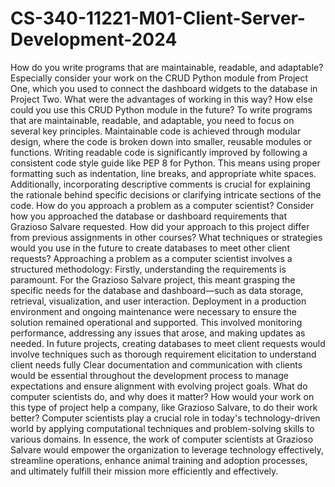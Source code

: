 # CS-340-11221-M01-Client-Server-Development-2024
How do you write programs that are maintainable, readable, and adaptable? Especially consider your work on the CRUD Python module from Project One, which you used to connect the dashboard widgets to the database in Project Two. 
What were the advantages of working in this way? How else could you use this CRUD Python module in the future?
To write programs that are maintainable, readable, and adaptable, you need to focus on several key principles. 
Maintainable code is achieved through modular design, where the code is broken down into smaller, reusable modules or functions. 
Writing readable code is significantly improved by following a consistent code style guide like PEP 8 for Python. This means using proper formatting such as indentation, line breaks, and appropriate white spaces. 
Additionally, incorporating descriptive comments is crucial for explaining the rationale behind specific decisions or clarifying intricate sections of the code.
How do you approach a problem as a computer scientist? Consider how you approached the database or dashboard requirements that Grazioso Salvare requested. 
How did your approach to this project differ from previous assignments in other courses? What techniques or strategies would you use in the future to create databases to meet other client requests?
Approaching a problem as a computer scientist involves a structured methodology:
Firstly, understanding the requirements is paramount. For the Grazioso Salvare project, this meant grasping the specific needs for the database and dashboard—such as data storage, retrieval, visualization, and user interaction.
Deployment in a production environment and ongoing maintenance were necessary to ensure the solution remained operational and supported. This involved monitoring performance, addressing any issues that arose, and making updates as needed.
In future projects, creating databases to meet client requests would involve techniques such as thorough requirement elicitation to understand client needs fully
Clear documentation and communication with clients would be essential throughout the development process to manage expectations and ensure alignment with evolving project goals.
What do computer scientists do, and why does it matter? How would your work on this type of project help a company, like Grazioso Salvare, to do their work better?
Computer scientists play a crucial role in today's technology-driven world by applying computational techniques and problem-solving skills to various domains. 
In essence, the work of computer scientists at Grazioso Salvare would empower the organization to leverage technology effectively, streamline operations, enhance animal training and adoption processes, and ultimately fulfill their mission more efficiently and effectively. 
